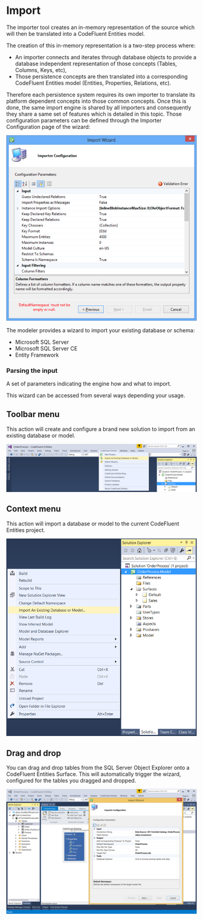 # Import

The importer tool creates an in-memory representation of the source which will then be translated into a CodeFluent Entities model.

The creation of this in-memory representation is a two-step process where:

* An importer connects and iterates through database objects to provide a database independent representation of those concepts (Tables, Columns, Keys, etc),
* Those persistence concepts are then translated into a corresponding CodeFluent Entities model (Entities, Properties, Relations, etc).
 
Therefore each persistence system requires its own importer to translate its platform dependent concepts into those common concepts. Once this is done, the same import engine is shared by all importers and consequently they share a same set of features which is detailed in this topic. Those configuration parameters can be defined through the Importer Configuration page of the wizard:

![](img/import-04.png)

The modeler provides a wizard to import your existing database or schema:

* Microsoft SQL Server
* Microsoft SQL Server CE
* Entity Framework

### Parsing the input

A set of parameters indicating the engine how and what to import.


This wizard can be accessed from several ways depending your usage.

## Toolbar menu

This action will create and configure a brand new solution to import from an existing database or model.

![](img/import-01.png)

## Context menu

This action will import a database or model to the current CodeFluent Entities project.

![](img/import-02.png)

## Drag and drop

You can drag and drop tables from the SQL Server Object Explorer onto a CodeFluent Entities Surface. This will automatically trigger the wizard, configured for the tables you dragged and dropped.

![](img/import-03.png)

